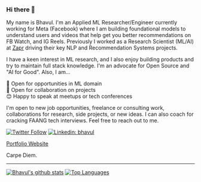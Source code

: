 ### Hi there 👋

My name is Bhavul. I'm an Applied ML Researcher/Engineer currently working for Meta (Facebook) where I am building foundational models to understand users and videos that help get you better recommendations on FB Watch, and IG Reels. Previously I worked as a Research Scientist (ML/AI) at [Zapr](https://www.zapr.in) driving their key NLP and Recommendation Systems projects. 

I have a keen interest in ML research, and I also enjoy building products and try to maintain full stack knowledge. I'm an advocate for Open Source and "AI for Good". Also, I am...

👋 Open for opportunities in ML domain  
👐 Open for collaboration on projects  
😊 Happy to speak at meetups or tech conferences  

I'm open to new job opportunities, freelance or consulting work, collaborations for research, side projects, or new ideas. I can also coach for cracking FAANG tech interviews. Feel free to reach out to me.
 
[![Twitter Follow](https://img.shields.io/twitter/follow/bhavulgauri.svg?style=social)](http://twitter.com/bhavulgauri)
[![Linkedin: bhavul](https://img.shields.io/badge/-bhavul-blue?style=flat-square&logo=Linkedin&logoColor=white&link=https://www.linkedin.com/in/bhavul/)](https://www.linkedin.com/in/bhavul/)  

[Portfolio Website](https://bhavul.com)

Carpe Diem.  

----

[![Bhavul's github stats](https://github-readme-stats.vercel.app/api?username=bhavul&count_private=true&show_icons=true)](https://github.com/anuraghazra/github-readme-stats)
[![Top Languages](https://github-readme-stats.vercel.app/api/top-langs/?username=bhavul&layout=compact&hide=javascript)](https://github.com/anuraghazra/github-readme-stats)


<!--
**bhavul/bhavul** is a ✨ _special_ ✨ repository because its `README.md` (this file) appears on your GitHub profile.

Here are some ideas to get you started:

- 🔭 I’m currently working on ...
- 🌱 I’m currently learning ...
- 👯 I’m looking to collaborate on ...
- 🤔 I’m looking for help with ...
- 💬 Ask me about ...
- 📫 How to reach me: ...
- 😄 Pronouns: ...
- ⚡ Fun fact: ...
-->
